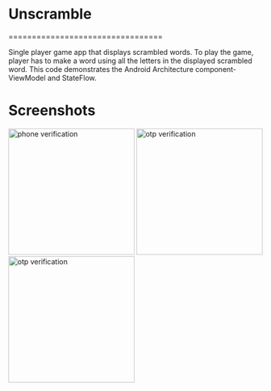 # Unscramble
=================================

Single player game app that displays scrambled words. To play the game, player has to make a
word using all the letters in the displayed scrambled word.
This code demonstrates the Android Architecture component- ViewModel and StateFlow.


# Screenshots

<p>
  <img src = "https://user-images.githubusercontent.com/81458873/234690983-8c1937c5-6438-4ac3-9440-384e6fb357d9.png" alt="phone verification" width="250">
  <img src = "https://user-images.githubusercontent.com/81458873/234691184-0885cdf6-d9ac-46e7-a418-9e7f7c49d4da.png" alt="otp verification" width="250">
  <img src = "[Screenshots/Screenshot_2021-06-18-14-38-40-744_com.sagar.chatapp.jpg](https://user-images.githubusercontent.com/81458873/234691222-ca8de735-c56c-4130-ae04-5276beba79a2.png)" alt="otp verification" width="250">
</p>
